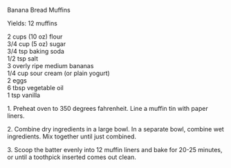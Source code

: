 
Banana Bread Muffins
  
Yields: 12 muffins  
  
2 cups (10 oz) flour  
3/4 cup (5 oz) sugar  
3/4 tsp baking soda  
1/2 tsp salt  
3 overly ripe medium bananas  
1/4 cup sour cream (or plain yogurt)  
2 eggs  
6 tbsp vegetable oil  
1 tsp vanilla  
  
1\. Preheat oven to 350 degrees fahrenheit. Line a muffin tin with paper liners.  
  
2\. Combine dry ingredients in a large bowl. In a separate bowl, combine wet ingredients. Mix together until just combined.  
  
3\. Scoop the batter evenly into 12 muffin liners and bake for 20-25 minutes, or until a toothpick inserted comes out clean.  
